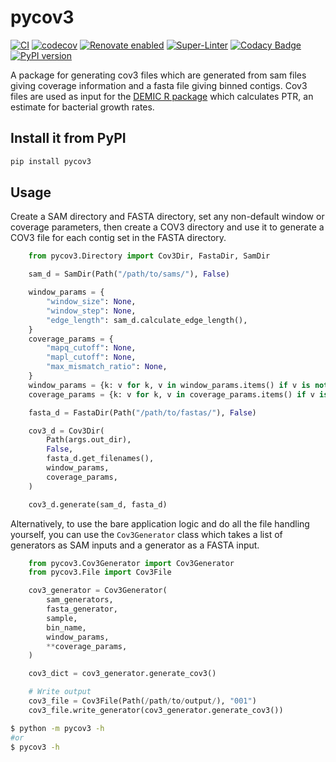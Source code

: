 # pycov3

[![CI](https://github.com/Ulthran/pycov3/actions/workflows/main.yml/badge.svg)](https://github.com/Ulthran/pycov3/actions/workflows/main.yml)
[![codecov](https://codecov.io/gh/Ulthran/pycov3/graph/badge.svg?token=HH27P1FDM5)](https://codecov.io/gh/Ulthran/pycov3)
[![Renovate enabled](https://img.shields.io/badge/renovate-enabled-brightgreen.svg)](https://renovatebot.com/)
[![Super-Linter](https://github.com/Ulthran/pycov3/actions/workflows/linter.yml/badge.svg)](https://github.com/Ulthran/pycov3/actions/workflows/linter.yml)
[![Codacy Badge](https://app.codacy.com/project/badge/Grade/a2c7aa4e154d4bae82246d5f950afa9c)](https://app.codacy.com/gh/Ulthran/pycov3/dashboard?utm_source=gh&utm_medium=referral&utm_content=&utm_campaign=Badge_grade)
[![PyPI version](https://badge.fury.io/py/pycov3.svg)](https://pypi.org/project/pycov3/)

A package for generating cov3 files which are generated from sam files giving coverage information and a fasta file giving binned contigs. Cov3 files are used as input for the [DEMIC R package](https://github.com/Ulthran/DEMIC) which calculates PTR, an estimate for bacterial growth rates.

## Install it from PyPI

```bash
pip install pycov3
```

## Usage

Create a SAM directory and FASTA directory, set any non-default window or coverage parameters, then create a COV3 directory and use it to generate a COV3 file for each contig set in the FASTA directory.

```py
    from pycov3.Directory import Cov3Dir, FastaDir, SamDir

    sam_d = SamDir(Path("/path/to/sams/"), False)

    window_params = {
        "window_size": None,
        "window_step": None,
        "edge_length": sam_d.calculate_edge_length(),
    }
    coverage_params = {
        "mapq_cutoff": None,
        "mapl_cutoff": None,
        "max_mismatch_ratio": None,
    }
    window_params = {k: v for k, v in window_params.items() if v is not None}
    coverage_params = {k: v for k, v in coverage_params.items() if v is not None}

    fasta_d = FastaDir(Path("/path/to/fastas/"), False)

    cov3_d = Cov3Dir(
        Path(args.out_dir),
        False,
        fasta_d.get_filenames(),
        window_params,
        coverage_params,
    )

    cov3_d.generate(sam_d, fasta_d)
```

Alternatively, to use the bare application logic and do all the file handling yourself, you can use the `Cov3Generator` class which takes a list of generators as SAM inputs and a generator as a FASTA input.

```py
    from pycov3.Cov3Generator import Cov3Generator
    from pycov3.File import Cov3File

    cov3_generator = Cov3Generator(
        sam_generators,
        fasta_generator,
        sample,
        bin_name,
        window_params,
        **coverage_params,
    )

    cov3_dict = cov3_generator.generate_cov3()

    # Write output
    cov3_file = Cov3File(Path(/path/to/output/), "001")
    cov3_file.write_generator(cov3_generator.generate_cov3())
```

```bash
$ python -m pycov3 -h
#or
$ pycov3 -h
```
